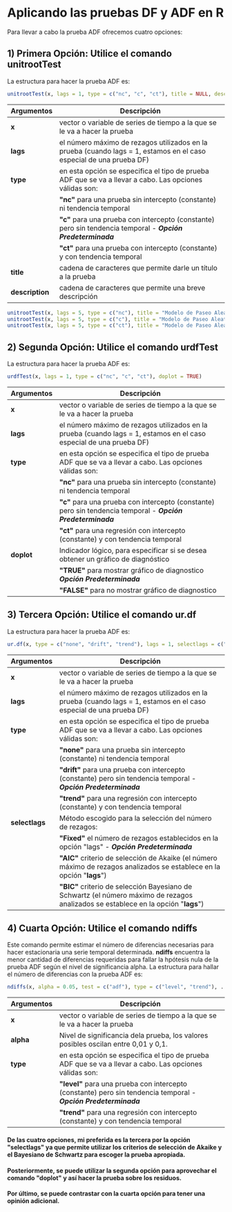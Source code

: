 # Aplicando las pruebas DF y ADF en R

Para llevar a cabo la prueba ADF ofrecemos cuatro opciones:

## 1) **Primera Opción:** Utilice el comando **unitrootTest**
La estructura para hacer la prueba ADF es:
``` r
unitrootTest(x, lags = 1, type = c("nc", "c", "ct"), title = NULL, description = NULL)
```

| **Argumentos**          | **Descripción**                                                                                                     | 
|-------------------------|---------------------------------------------------------------------------------------------------------------------|
| **x**                   | vector o variable de series de tiempo a la que se le va a hacer la prueba                                           |
| **lags**                | el número máximo de rezagos utilizados en la prueba (cuando lags = 1, estamos en el caso especial de una prueba DF) |
| **type**                | en esta opción se especifica el tipo de prueba ADF que se va a llevar a cabo. Las opciones válidas son:             |
|                         |  **"nc"** para una prueba sin intercepto (constante) ni tendencia temporal                                          |
|                         |  **"c"** para una prueba con intercepto (constante) pero sin tendencia temporal - **_Opción Predeterminada_**       |
|                         |  **"ct"** para una prueba con intercepto (constante) y con tendencia temporal                                       |
| **title**               | cadena de caracteres que permite darle un título a la prueba                                                        |
| **description**         | cadena de caracteres que permite una breve descripción                                                              | 

``` r
unitrootTest(x, lags = 5, type = c("nc"), title = "Modelo de Paseo Aleatorio", description = NULL)
unitrootTest(x, lags = 5, type = c("c"), title = "Modelo de Paseo Aleatorio con Intercepto", description = NULL)
unitrootTest(x, lags = 5, type = c("ct"), title = "Modelo de Paseo Aleatorio con Intercepto y Tendencia Lineal", description = NULL)
```

## 2) **Segunda Opción:** Utilice el comando **urdfTest**
La estructura para hacer la prueba ADF es:
``` r
urdfTest(x, lags = 1, type = c("nc", "c", "ct"), doplot = TRUE)
```

| **Argumentos**          | **Descripción**                                                                                                     | 
|-------------------------|---------------------------------------------------------------------------------------------------------------------|
| **x**                   | vector o variable de series de tiempo a la que se le va a hacer la prueba                                           |
| **lags**                | el número máximo de rezagos utilizados en la prueba (cuando lags = 1, estamos en el caso especial de una prueba DF) |
| **type**                | en esta opción se especifica el tipo de prueba ADF que se va a llevar a cabo. Las opciones válidas son:             |
|                         | **"nc"** para una prueba sin intercepto (constante) ni tendencia temporal                                           |
|                         | **"c"** para una prueba con intercepto (constante) pero sin tendencia temporal - **_Opción Predeterminada_**        |
|                         | **"ct"** para una regresión con intercepto (constante) y con tendencia temporal                                     |
| **doplot**              | Indicador lógico, para especificar si se desea obtener un gráfico de diagnóstico                                    | 
|                         | **"TRUE"** para mostrar gráfico de diagnostico **_Opción Predeterminada_**                                          |
|                         | **"FALSE"** para no mostrar gráfico de diagnostico                                                                  |

## 3) **Tercera Opción:** Utilice el comando **ur.df**
La estructura para hacer la prueba ADF es:
``` r
ur.df(x, type = c("none", "drift", "trend"), lags = 1, selectlags = c("Fixed", "AIC", "BIC"))
```

| **Argumentos**          | **Descripción**                                                                                                                      | 
|-------------------------|--------------------------------------------------------------------------------------------------------------------------------------|
| **x**                   | vector o variable de series de tiempo a la que se le va a hacer la prueba                                                            |
| **lags**                | el número máximo de rezagos utilizados en la prueba  (cuando lags = 1, estamos en el caso especial de una prueba DF)                 |
| **type**                | en esta opción se especifica el tipo de prueba ADF que se va a llevar a cabo. Las opciones válidas son:                              |
|                         | **"none"** para una prueba sin intercepto (constante) ni tendencia temporal                                                          |
|                         | **"drift"** para una prueba con intercepto (constante) pero sin tendencia temporal - **_Opción Predeterminada_**                     |
|                         | **"trend"** para una regresión con intercepto (constante) y con tendencia temporal                                                   |
| **selectlags**          | Método escogido para la selección del número de rezagos:                                                                             | 
|                         | **"Fixed"** el número de rezagos establecidos en la opción "lags" - **_Opción Predeterminada_**                                      |
|                         | **"AIC"** criterio de selección de Akaike (el número máximo de rezagos analizados se establece en la opción "**lags**")              |
|                         | **"BIC"** criterio de selección Bayesiano de Schwartz (el número máximo de rezagos analizados se establece en la opción "**lags**")  |

## 4) **Cuarta Opción:** Utilice el comando **ndiffs**
Este comando permite estimar el número de diferencias necesarias para hacer estacionaria una serie temporal determinada. **ndiffs** encuentra la menor cantidad de diferencias requeridas para fallar la hpótesis nula de la prueba ADF según el nivel de significancia alpha. La estructura para hallar el número de diferencias con la prueba ADF es:
``` r
ndiffs(x, alpha = 0.05, test = c("adf"), type = c("level", "trend"), ...)
```

| **Argumentos**          | **Descripción**                                                                                                                      | 
|-------------------------|--------------------------------------------------------------------------------------------------------------------------------------|
| **x**                   | vector o variable de series de tiempo a la que se le va a hacer la prueba                                                            |
| **alpha**               | Nivel de significancia dela prueba, los valores posibles oscilan entre 0,01 y 0,1.                                                   |
| **type**                | en esta opción se especifica el tipo de prueba ADF que se va a llevar a cabo. Las opciones válidas son:                              |
|                         | **"level"** para una prueba con intercepto (constante) pero sin tendencia temporal - **_Opción Predeterminada_**                     |
|                         | **"trend"** para una regresión con intercepto (constante) y con tendencia temporal                                                   |

#### De las cuatro opciones, mi preferida es la tercera por la opción "selectlags" ya que permite utilizar los criterios de selección de Akaike y el Bayesiano de Schwartz para escoger la prueba apropiada. 
#### Posteriormente, se puede utilizar la segunda opción para aprovechar el comando "doplot" y así hacer la prueba sobre los residuos.
#### Por último, se puede contrastar con la cuarta opción para tener una opinión adicional.
